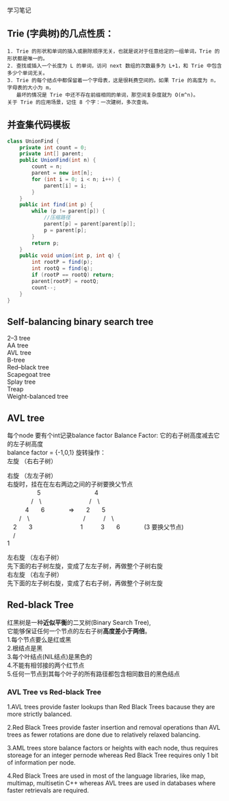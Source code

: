 学习笔记

## Trie (字典树)的几点性质：

    1. Trie 的形状和单词的插入或删除顺序无关，也就是说对于任意给定的一组单词，Trie 的形状都是唯一的。  
    2. 查找或插入一个长度为 L 的单词，访问 next 数组的次数最多为 L+1，和 Trie 中包含多少个单词无关。  
    3. Trie 的每个结点中都保留着一个字母表，这是很耗费空间的。如果 Trie 的高度为 n，字母表的大小为 m，
       最坏的情况是 Trie 中还不存在前缀相同的单词，那空间复杂度就为 O(m^n)。  
    关于 Trie 的应用场景，记住 8 个字：一次建树，多次查询。  
    
## 并查集代码模板  
```Java
class UnionFind { 
	private int count = 0; 
	private int[] parent; 
	public UnionFind(int n) { 
		count = n; 
		parent = new int[n]; 
		for (int i = 0; i < n; i++) { 
			parent[i] = i;
		}
	} 
	public int find(int p) { 
		while (p != parent[p]) {
            //压缩路径 
			parent[p] = parent[parent[p]]; 
			p = parent[p]; 
		}
		return p; 
	}
	public void union(int p, int q) { 
		int rootP = find(p); 
		int rootQ = find(q); 
		if (rootP == rootQ) return; 
		parent[rootP] = rootQ; 
		count--;
	}
}
```
  
## Self-balancing binary search tree  
2–3 tree  
AA tree  
AVL tree  
B-tree  
Red–black tree  
Scapegoat tree  
Splay tree  
Treap  
Weight-balanced tree  

## AVL tree
每个node 要有个int记录balance factor
Balance Factor:
    它的右子树高度减去它的左子树高度  
    balance factor = {-1,0,1}
旋转操作：  
左旋  （右右子树）  

右旋  （左左子树）  
    右旋时，挂在在左右两边之间的子树要换父节点  
　　　　　5　　　　　　　　　4  
　　　　/　\　　　　　　　　/　\  
　　　4　　6　　　　=>　　2　　5  
　　/　\　　　　　　　　　/　　　/　\　  
　2　　3　　　　　　　　1　　　3　　6　　　　(3 要换父节点)  
　/  
1
 
左右旋 （左右子树）  
    先下面的右子树左旋，变成了左左子树，再做整个子树右旋    
右左旋 （右左子树）  
    先下面的左子树右旋，变成了右右子树，再做整个子树左旋

## Red-black Tree  
红黑树是一种**近似平衡**的二叉树(Binary Search Tree),  
它能够保证任何一个节点的左右子树**高度差小于两倍**。  
 1.每个节点要么是红或黑  
 2.根结点是黑  
 3.每个叶结点(NIL结点)是黑色的  
 4.不能有相邻接的两个红节点  
 5.任何一节点到其每个叶子的所有路径都包含相同数目的黑色结点  
 
 ### AVL Tree vs  Red-black Tree  
 1.AVL trees provide faster lookups than Red Black Trees bacause they are more strictly balanced.  
 
 2.Red Black Trees provide faster insertion and removal operations than AVL trees as fewer rotations are done due to relatively relaxed balancing.  
 
 3.AML trees store balance factors or heights with each node, thus requires storeage for an integer pernode whereas Red Black Tree requires only 1 bit of information per node.  
 
 4.Red Black Trees are used in most of the language libraries, like map, multimap, multisetin C++ whereas AVL trees are used in databases where faster retrievals are required.
